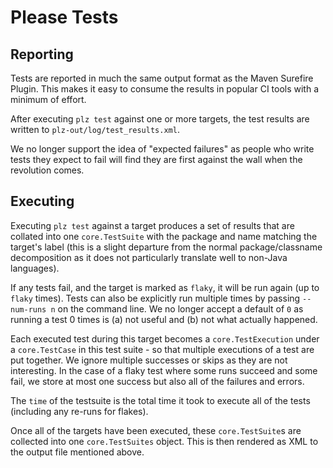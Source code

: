 Please Tests
============

Reporting
---------

Tests are reported in much the same output format as the Maven Surefire Plugin.
This makes it easy to consume the results in popular CI tools with a minimum
of effort.

After executing `plz test` against one or more targets, the test results are
written to `plz-out/log/test_results.xml`. 

We no longer support the idea of "expected failures" as people who write tests
they expect to fail will find they are first against the wall when the revolution
comes.

Executing
---------

Executing `plz test` against a target produces a set of results that are
collated into one `core.TestSuite` with the package and name matching the
target's label (this is a slight departure from the normal package/classname
decomposition as it does not particularly translate well to non-Java languages).

If any tests fail, and the target is marked as `flaky`, it will be run again
(up to `flaky` times). Tests can also be explicitly run multiple times by
passing `--num-runs n` on the command line. We no longer accept a default of `0`
as running a test 0 times is (a) not useful and (b) not what actually happened.

Each executed test during this target becomes a `core.TestExecution` under a
`core.TestCase` in this test suite - so that multiple executions of a test
are put together. We ignore multiple successes or skips as they are not interesting.
In the case of a flaky test where some runs succeed and some fail, we store at
most one success but also all of the failures and errors. 

The `time` of the testsuite is the total time it took to execute all of the
tests (including any re-runs for flakes).

Once all of the targets have been executed, these `core.TestSuite`s are
collected into one `core.TestSuites` object. This is then rendered as XML
to the output file mentioned above.